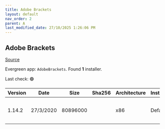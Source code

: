 ```yaml
---
title: Adobe Brackets
layout: default
nav_order: 2
parent: A
last_modified_date: 27/10/2025 1:26:06 PM
---
```


## Adobe Brackets

[Source](http://brackets.io/)

Evergreen app: `AdobeBrackets`. Found **1** installer.

Last check: 🟢

| Version | Date      | Size     | Sha256 | Architecture | InstallerType | Type | URI                                                                                                                                                                                              |
| ------- | --------- | -------- | ------ | ------------ | ------------- | ---- | ------------------------------------------------------------------------------------------------------------------------------------------------------------------------------------------------ |
| 1.14.2  | 27/3/2020 | 80896000 |        | x86          | Default       | msi  | [https://github.com/adobe/brackets/releases/download/release-1.14.2/Brackets.Release.1.14.2.msi](https://github.com/adobe/brackets/releases/download/release-1.14.2/Brackets.Release.1.14.2.msi) |
